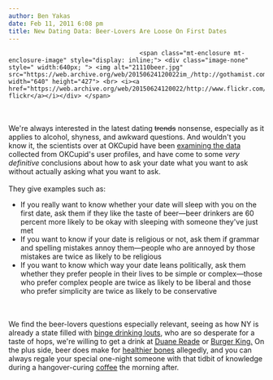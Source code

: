 ```yaml
---
author: Ben Yakas
date: Feb 11, 2011 6:08 pm
title: New Dating Data: Beer-Lovers Are Loose On First Dates
---
```


	
										<span class="mt-enclosure mt-enclosure-image" style="display: inline;"> <div class="image-none" style=" width:640px; "> <img alt="21110beer.jpg" src="https://web.archive.org/web/20150624120022im_/http://gothamist.com/attachments/byakas/21110beer.jpg" width="640" height="427"> <br> <i><a href="https://web.archive.org/web/20150624120022/http://www.flickr.com/photos/jokelly/2874572580/">jimmyokelly&apos;s flickr</a></i></div> </span>
<br><br>
We&apos;re always interested in the latest dating <strike>trends</strike> nonsense, especially as it applies to alcohol, shyness, and awkward questions. And wouldn&apos;t you know it, the scientists over at OKCupid have been <a href="https://web.archive.org/web/20150624120022/http://blog.okcupid.com/index.php/the-best-questions-for-first-dates/">examining the data</a> collected from OKCupid&apos;s user profiles, and have come to some <em>very definitive</em> conclusions about how to ask your date what you want to ask without actually asking what you want to ask. 
<br><br>
They give examples such as: 
<ul>
	<li>If you really want to know whether your date will sleep with you on the first date, ask them if they like the taste of beer&#x2014;beer drinkers are 60 percent more likely to be okay with sleeping with someone they&apos;ve just met</li>
	<li>If you want to know if your date is religious or not, ask them if grammar and spelling mistakes annoy them&#x2014;people who are annoyed by those mistakes are twice as likely to be religious</li>
	<li>If you want to know which way your date leans politically, ask them whether they prefer people in their lives to be simple or complex&#x2014;those who prefer complex people are twice as likely to be liberal and those who prefer simplicity are twice as likely to be conservative</li></ul><br><br>
We find the beer-lovers questions especially relevant, seeing as how NY is already a state filled with <a href="https://web.archive.org/web/20150624120022/http://gothamist.com/2010/11/15/report_new_yorkers_binge_drinking_t.php">binge drinking louts</a>, who are so desperate for a taste of hops, we&apos;re willing to get a drink at <a href="https://web.archive.org/web/20150624120022/http://gothamist.com/2011/01/14/duane_reade_wins_over_williamsburg.php">Duane Reade</a> or <a href="https://web.archive.org/web/20150624120022/http://gothamist.com/2010/01/22/burger_king_to_sell_beer_in_times_s.php">Burger King.</a> On the plus side, beer does make for <a href="https://web.archive.org/web/20150624120022/http://gothamist.com/2010/02/08/got_beer_suds_make_strong_bones.php">healthier bones</a> allegedly, and you can always regale your special one-night someone with that tidbit of knowledge during a hangover-curing <a href="https://web.archive.org/web/20150624120022/http://gothamist.com/2011/01/21/coffee_2.php">coffee</a> the morning after.					
										
									
				